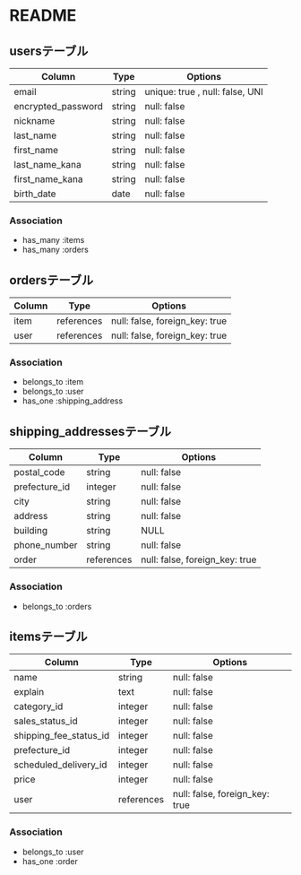 # README

## usersテーブル

| Column             | Type   | Options
| ------------------ | ------ | ---------------------
| email              | string | unique: true , null: false, UNI
| encrypted_password | string | null: false
| nickname           | string | null: false
| last_name          | string | null: false
| first_name         | string | null: false
| last_name_kana     | string | null: false
| first_name_kana    | string | null: false
| birth_date         | date   | null: false

### Association

- has_many :items
- has_many :orders


## ordersテーブル

| Column           | Type       | Options
| ---------------- | ---------- | ------------------------------
| item             | references | null: false, foreign_key: true
| user             | references | null: false, foreign_key: true

### Association

- belongs_to :item
- belongs_to :user
- has_one :shipping_address


## shipping_addressesテーブル

| Column        | Type       | Options
| ------------- | ---------- | ------------------------------
| postal_code   | string     | null: false
| prefecture_id | integer    | null: false
| city          | string     | null: false 
| address       | string     | null: false 
| building      | string     | NULL
| phone_number  | string     | null: false
| order         | references | null: false, foreign_key: true

### Association

- belongs_to :orders

## itemsテーブル

| Column                 | Type       | Options
| ---------------------- | ---------- | ------------------------------
| name                   | string     | null: false
| explain                | text       | null: false
| category_id            | integer    | null: false
| sales_status_id        | integer    | null: false
| shipping_fee_status_id | integer    | null: false
| prefecture_id          | integer    | null: false
| scheduled_delivery_id  | integer    | null: false
| price                  | integer    | null: false
| user                   | references | null: false, foreign_key: true

### Association

- belongs_to :user
- has_one :order
